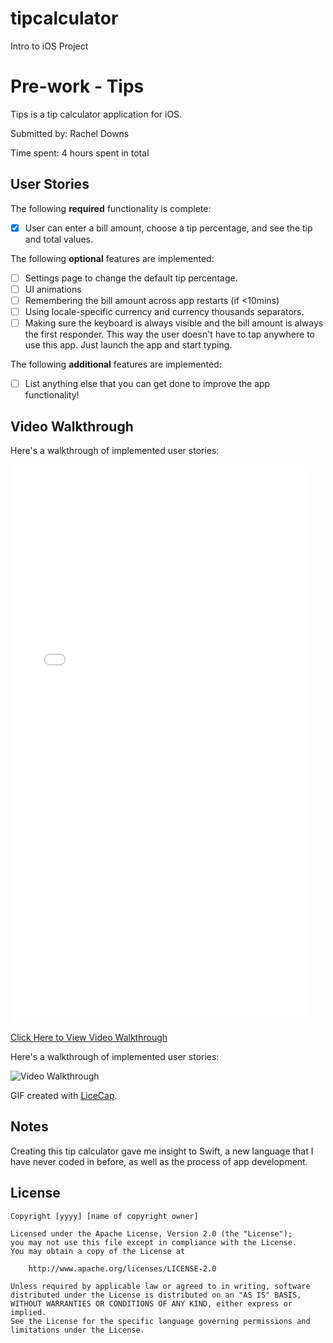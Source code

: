 # tipcalculator
Intro to iOS Project
# Pre-work - Tips

Tips is a tip calculator application for iOS.

Submitted by: Rachel Downs

Time spent: 4 hours spent in total

## User Stories

The following **required** functionality is complete:
* [x] User can enter a bill amount, choose a tip percentage, and see the tip and total values.

The following **optional** features are implemented:
* [ ] Settings page to change the default tip percentage.
* [ ] UI animations
* [ ] Remembering the bill amount across app restarts (if <10mins)
* [ ] Using locale-specific currency and currency thousands separators.
* [ ] Making sure the keyboard is always visible and the bill amount is always the first responder. This way the user doesn't have to tap anywhere to use this app. Just launch the app and start typing.

The following **additional** features are implemented:

- [ ] List anything else that you can get done to improve the app functionality!

## Video Walkthrough 

Here's a walkthrough of implemented user stories:

<iframe src="//giphy.com/embed/26tP65DgQonisCo6s" width="480" height="894" frameBorder="0" class="giphy-embed" allowFullScreen></iframe><p><a href="http://giphy.com/gifs/26tP65DgQonisCo6s">Click Here to View Video Walkthrough</a></p>

Here's a walkthrough of implemented user stories:

<img src='http://imgur.com/7tGaNA1.gif' title='Video Walkthrough' width='' alt='Video Walkthrough' />

GIF created with [LiceCap](http://www.cockos.com/licecap/).

## Notes

Creating this tip calculator gave me insight to Swift, a new language that I have never coded in before, as well as the process of app development. 

## License

    Copyright [yyyy] [name of copyright owner]

    Licensed under the Apache License, Version 2.0 (the "License");
    you may not use this file except in compliance with the License.
    You may obtain a copy of the License at

        http://www.apache.org/licenses/LICENSE-2.0

    Unless required by applicable law or agreed to in writing, software
    distributed under the License is distributed on an "AS IS" BASIS,
    WITHOUT WARRANTIES OR CONDITIONS OF ANY KIND, either express or implied.
    See the License for the specific language governing permissions and
    limitations under the License.
